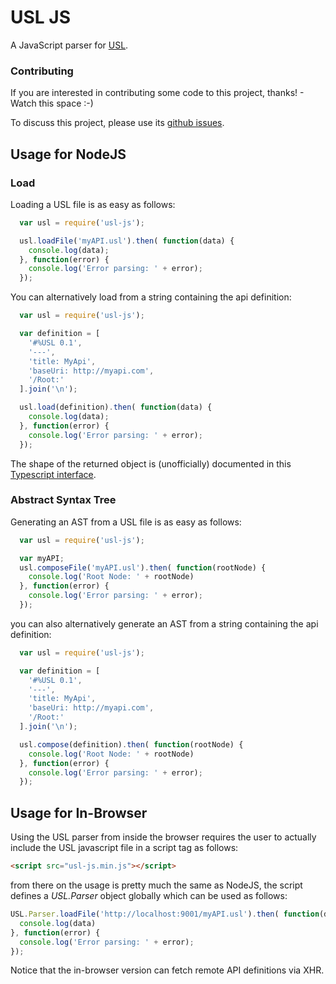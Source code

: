 # USL JS

A JavaScript parser for [USL](http://usl.io).

### Contributing
If you are interested in contributing some code to this project, thanks! - Watch this space :-)

To discuss this project, please use its [github issues](https://github.com/usl-org/usl.tooling.parsers.usl-js/issues).

## Usage for NodeJS

### Load

Loading a USL file is as easy as follows:

```javascript
  var usl = require('usl-js');

  usl.loadFile('myAPI.usl').then( function(data) {
    console.log(data);
  }, function(error) {
    console.log('Error parsing: ' + error);
  });
```

You can alternatively load from a string containing the api definition:

```javascript
  var usl = require('usl-js');

  var definition = [
    '#%USL 0.1',
    '---',
    'title: MyApi',
    'baseUri: http://myapi.com',
    '/Root:'
  ].join('\n');

  usl.load(definition).then( function(data) {
    console.log(data);
  }, function(error) {
    console.log('Error parsing: ' + error);
  });
```

The shape of the returned object is (unofficially) documented in this [Typescript interface](https://github.com/aldonline/usl-typescript).

### Abstract Syntax Tree

Generating an AST from a USL file is as easy as follows:

```javascript
  var usl = require('usl-js');

  var myAPI;
  usl.composeFile('myAPI.usl').then( function(rootNode) {
    console.log('Root Node: ' + rootNode)
  }, function(error) {
    console.log('Error parsing: ' + error);
  });
```

you can also alternatively generate an AST from a string containing the api definition:

```javascript
  var usl = require('usl-js');

  var definition = [
    '#%USL 0.1',
    '---',
    'title: MyApi',
    'baseUri: http://myapi.com',
    '/Root:'
  ].join('\n');

  usl.compose(definition).then( function(rootNode) {
    console.log('Root Node: ' + rootNode)
  }, function(error) {
    console.log('Error parsing: ' + error);
  });
```

## Usage for In-Browser

Using the USL parser from inside the browser requires the user to actually
include the USL javascript file in a script tag as follows:

```html
<script src="usl-js.min.js"></script>
```

from there on the usage is pretty much the same as NodeJS, the script
defines a *USL.Parser* object globally which can be used as follows:

```javascript
USL.Parser.loadFile('http://localhost:9001/myAPI.usl').then( function(data) {
  console.log(data)
}, function(error) {
  console.log('Error parsing: ' + error);
});
```

Notice that the in-browser version can fetch remote API definitions via XHR.
